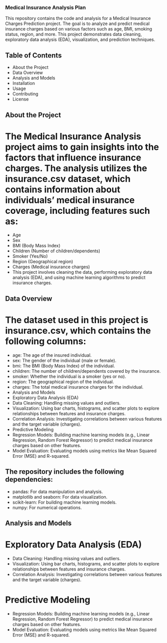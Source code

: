 ### Medical Insurance Analysis Plan
This repository contains the code and analysis for a Medical Insurance Charges Prediction project. The goal is to analyze and predict medical insurance charges based on various factors such as age, BMI, smoking status, region, and more. This project demonstrates data cleaning, exploratory data analysis (EDA), visualization, and prediction techniques.

## Table of Contents
- About the Project
- Data Overview
- Analysis and Models
- Installation
- Usage
- Contributing
- License

## About the Project
# The Medical Insurance Analysis project aims to gain insights into the factors that influence insurance charges. The analysis utilizes the insurance.csv dataset, which contains information about individuals’ medical insurance coverage, including features such as:
- Age
- Sex
- BMI (Body Mass Index)
- Children (Number of children/dependents)
- Smoker (Yes/No)
- Region (Geographical region)
- Charges (Medical insurance charges)
- This project involves cleaning the data, performing exploratory data analysis (EDA), and using machine learning algorithms to predict insurance charges.

## Data Overview
# The dataset used in this project is insurance.csv, which contains the following columns:
- age: The age of the insured individual.
- sex: The gender of the individual (male or female).
- bmi: The BMI (Body Mass Index) of the individual.
- children: The number of children/dependents covered by the insurance.
- smoker: Whether the individual is a smoker (yes or no).
- region: The geographical region of the individual.
- charges: The total medical insurance charges for the individual.
- Analysis and Models
- Exploratory Data Analysis (EDA)
- Data Cleaning: Handling missing values and outliers.
- Visualization: Using bar charts, histograms, and scatter plots to explore relationships between features and insurance charges.
- Correlation Analysis: Investigating correlations between various features and the target variable (charges).
- Predictive Modeling
- Regression Models: Building machine learning models (e.g., Linear Regression, Random Forest Regressor) to predict medical insurance charges based on other features.
- Model Evaluation: Evaluating models using metrics like Mean Squared Error (MSE) and R-squared.

## The repository includes the following dependencies:
- pandas: For data manipulation and analysis.
- matplotlib and seaborn: For data visualization.
- scikit-learn: For building machine learning models.
- numpy: For numerical operations.

## Analysis and Models
# Exploratory Data Analysis (EDA)
- Data Cleaning: Handling missing values and outliers.
- Visualization: Using bar charts, histograms, and scatter plots to explore relationships between features and insurance charges.
- Correlation Analysis: Investigating correlations between various features and the target variable (charges).
# Predictive Modeling
- Regression Models: Building machine learning models (e.g., Linear Regression, Random Forest Regressor) to predict medical insurance charges based on other features.
- Model Evaluation: Evaluating models using metrics like Mean Squared Error (MSE) and R-squared.

